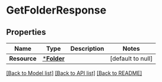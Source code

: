 # GetFolderResponse

## Properties
Name | Type | Description | Notes
------------ | ------------- | ------------- | -------------
**Resource** | [***Folder**](Folder.md) |  | [default to null]

[[Back to Model list]](../README.md#documentation-for-models) [[Back to API list]](../README.md#documentation-for-api-endpoints) [[Back to README]](../README.md)

